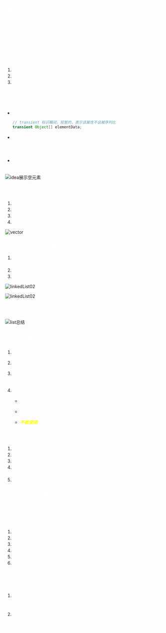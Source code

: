 # <font face=幼圆 color=white>集合</font>

## <font face=幼圆 color=white>一、List接口方法</font>

### <font face=幼圆 color=white>1.1、ArrayList底层结构和源码分析</font>

#### <font face=幼圆 color=white>1.1.1、基本了解</font>

1. <font face=幼圆 color=white>ArrayList可以加入null，并且多个</font>
2. <font face=幼圆 color=white>ArrayList是由数组来实现的</font>
3. <font face=幼圆 color=white>ArrayList基本等同于Vector，除了ArrayList是线程不安全（执行效率高），在多线程情况下，不建议使用ArrrayList</font>

#### <font face=幼圆 color=white>1.1.2、底层操作机制</font>

- <font face=幼圆 color=white>ArrayList中维护了一个Object类型的elementData数组</font>

  ```java
  // transient 标识瞬间，短暂的，表示该属性不会被序列化
  transient Object[] elementData; 
  ```

- <font face=幼圆 color=white>当创建ArrayList对象时，如果使用的是无参构造器，则初始的elementData容量是0。第一次添加，则扩容elementData为10，如果需要再次扩容，则扩容elementData为原容量的1.5倍</font>

- <font face=幼圆 color=white>如果使用指定大小的构造器，则初始elementData容量为指定大小。如果需要扩容，则扩容elementData为1.5倍</font>

![idea展示空元素](D:\project\springboot_003\src\main\resources\book\java\image\idea展示空元素.png)



### <font face=幼圆 color=white>1.2、Vector底层结构和源码分析</font>

1. <font face=幼圆 color=white>Vector类的定义说明</font>
2. <font face=幼圆 color=white>Vector底层也是一个对象数组，protected Object[] elementData</font>
3. <font face=幼圆 color=white>Vector是线程同步的，即线程安全，Vector类的操作方法带有synchronized</font>
4. <font face=幼圆 color=white>在开发中，需要线程安全时，考虑使用Vector</font>

![vector](D:\project\springboot_003\src\main\resources\book\java\image\vector.png)



### <font face=幼圆 color=white>1.3、LinkedList底层结构和源码分析</font>

1. <font face=幼圆 color=white>LinkedList 是一个继承于AbstractSequentialList的双向链表。它也可以被当作堆栈、队列或双端队列进行操作</font>
2. <font face=幼圆 color=white>可以添加任意元素(元素可以重复)，包括null</font>
3. <font face=幼圆 color=white>线程不安全，没有实现同步</font>

![linkedList02](D:\project\springboot_003\src\main\resources\book\java\image\linkedList01.png)

![linkedList02](D:\project\springboot_003\src\main\resources\book\java\image\linkedList02.png)



### <font face=幼圆 color=white>1.4、总结</font>

![list总结](D:\project\springboot_003\src\main\resources\book\java\image\list总结.png)



## <font face=幼圆 color=white>二、Set接口方法</font>

1. <font face=幼圆 color=white>无序(添加和取出的顺序不一致)，没有索引</font>
2. <font face=幼圆 color=white>不允许重复元素，所以最多包含一个null</font>
3. <font face=幼圆 color=white>和List接口一样，Set接口也是Collection的子接口，因此，常用方法和Collection接口一样</font>
4. <font face=幼圆 color=white>遍历方式</font>

   - <font face=幼圆 color=white>可以使用迭代器</font>

   -  <font face=幼圆 color=white>增强for</font>

   -  <font face=幼圆 color=white><font face=幼圆 color=yellow>***不能使用***</font>索引的方式来获取</font>



### <font face=幼圆 color=white>2.1、HashSet</font>

1. <font face=幼圆 color=white>HashSet实现了Set接口</font>
2. <font face=幼圆 color=white>HashSet实际上是HashMap</font>
3. <font face=幼圆 color=white>可以存放null值，但是只能有一个null</font>
4. <font face=幼圆 color=white>HashSet不保证元素是有序的，取决于hash后，在确定索引的结果。（即不保证存放元素的顺序和取出的顺序一致）</font>
5. <font face=幼圆 color=white>不能有重复元素/对象</font>



### <font face=幼圆 color=white>2.2、HashMap底层机制说明</font>

​		<font face=幼圆 color=white>**分析HashSet底层是HashMap, HashMap底层是(数组+链表+红黑树)**</font>



### <font face=幼圆 color=white>2.3、分析HashSet的添加元素底层是如何实现 (hash() +equals())</font>

1. <font face=幼圆 color=white>HashSet底层是HashMap</font>
2. <font face=幼圆 color=white>添加一个元素时，先得到hash值 会转成->索引值</font>
3. <font face=幼圆 color=white>找到存储数据表table ,看这个索引位置是否已经存放的有元素</font>
4. <font face=幼圆 color=white>如果没有，直接加入</font>
5. <font face=幼圆 color=white>如果有,调用equals比较，如果相同，就放弃添加，如果不相同，则 添加到最后</font>
6. <font face=幼圆 color=white>在Java8中，如果一条链表的元素个数到达TREEIFY THRESHOLD(默认是8), 并且table的大小>=MIN_TREEIFY_CAPACITY(默认64), 就会进行树化(红黑树)</font>



### <font face=幼圆 color=white>2.4、HashSet的扩容和转成红黑树机制</font>

1. <font face=幼圆 color=white>*HashSet底层是HashMap,第一次添加是时，table数组扩容到16，(加载因子是0.75)**临界值（threshold）是16\*0.75=12，如果到达了临界值12，就会扩容到16\*2=32 此时临界值32\*0.75=24........以此类推*</font>
2. <font face=幼圆 color=white>在Java8中，如果一条链表的元素个数到达TREEIFY_THRESHOLD(默认是8)
    并且table的大小>=MIN_TREEIFY_CAPACITY(默认是64)，就会进行树化（红黑树）
    否则仍采用数组扩容机制</font>
